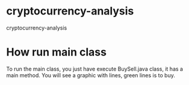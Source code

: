 # cryptocurrency-analysis
cryptocurrency-analysis

# How run main class

To run the main class, you just have execute BuySell.java class, it has a main method. You will see a graphic with lines, green lines is to buy.
